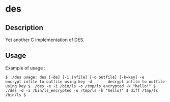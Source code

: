 des
===
## Description
Yet another C implementation of DES.

## Usage
Example of usage :

`
$ ./des
usage: des [-de] [-i infile] [-o outfile] [-k=key]
-e       encrypt infile to outfile using key
-d       decrypt infile to outfile using key
$ ./des -e -i /bin/ls -o /tmp/ls_encrypted -k "hello!"
$ ./des -d -i /bin/ls_encrypted -o /tmp/ls -k "hello!"
$ diff /tmp/ls /bin/ls
$
`

